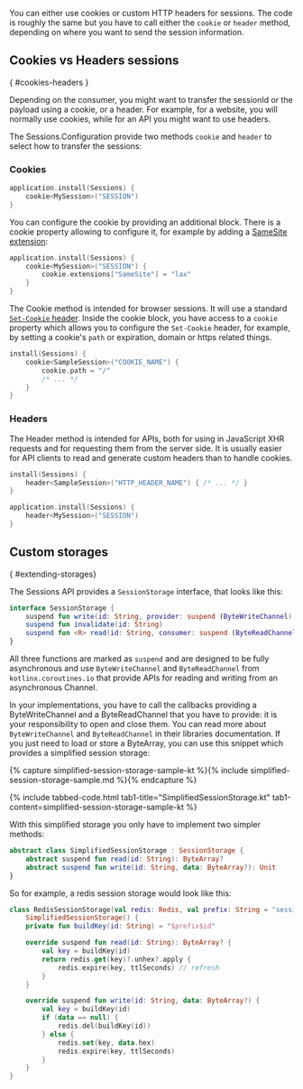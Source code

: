 [//]: # (title: Cookie/Header)
[//]: # (caption: Cookie/Header Sessions)
[//]: # (category: servers)
[//]: # (redirect_from: redirect_from)
[//]: # (- /features/sessions/cookie-header.html: - /features/sessions/cookie-header.html)
[//]: # (ktor_version_review: 1.0.0)

You can either use cookies or custom HTTP headers for sessions. The code is roughly the same but you have to
call either the `cookie` or `header` method, depending on where you want to send the session information.

## Cookies vs Headers sessions
{ #cookies-headers }

Depending on the consumer, you might want to transfer the sessionId or the payload using a cookie,
or a header. For example, for a website, you will normally use cookies, while for an API you might want to use headers.

The Sessions.Configuration provide two methods `cookie` and `header` to select how to transfer the sessions: 

### Cookies

```kotlin
application.install(Sessions) {
    cookie<MySession>("SESSION")
} 
```

You can configure the cookie by providing an additional block. There is a cookie property allowing
to configure it, for example by adding a [SameSite extension](https://caniuse.com/#search=samesite):

```kotlin
application.install(Sessions) {
    cookie<MySession>("SESSION") {
        cookie.extensions["SameSite"] = "lax"
    }
} 
```

The Cookie method is intended for browser sessions. It will use a standard
[`Set-Cookie` header](https://developer.mozilla.org/es/docs/Web/HTTP/Headers/Set-Cookie).
Inside the cookie block, you have access to a `cookie` property which allows you to configure the `Set-Cookie` header,
for example, by setting a cookie's `path` or expiration, domain or https related things.

```kotlin
install(Sessions) {
    cookie<SampleSession>("COOKIE_NAME") {
        cookie.path = "/"
        /* ... */
    }
}
```

### Headers

The Header method is intended for APIs, both for using in JavaScript XHR requests and for requesting them
from the server side. It is usually easier for API clients to read and generate custom headers than to handle
cookies.

```kotlin
install(Sessions) {
    header<SampleSession>("HTTP_HEADER_NAME") { /* ... */ }
}
```

```kotlin
application.install(Sessions) {
    header<MySession>("SESSION")
} 
```

## Custom storages
{ #extending-storages}

The Sessions API provides a `SessionStorage` interface, that looks like this:

```kotlin
interface SessionStorage {
    suspend fun write(id: String, provider: suspend (ByteWriteChannel) -> Unit)
    suspend fun invalidate(id: String)
    suspend fun <R> read(id: String, consumer: suspend (ByteReadChannel) -> R): R
}
```

All three functions are marked as `suspend` and are designed to be fully asynchronous
and use `ByteWriteChannel` and `ByteReadChannel` from `kotlinx.coroutines.io` that provide
APIs for reading and writing from an asynchronous Channel.

In your implementations, you have to call the callbacks providing a ByteWriteChannel and a ByteReadChannel
that you have to provide: it is your responsibility to open and close them.
You can read more about `ByteWriteChannel` and `ByteReadChannel` in their libraries documentation.
If you just need to load or store a ByteArray, you can use this snippet which provides a simplified session storage:

{% capture simplified-session-storage-sample-kt %}{% include simplified-session-storage-sample.md %}{% endcapture %}

{% include tabbed-code.html
    tab1-title="SimplifiedSessionStorage.kt" tab1-content=simplified-session-storage-sample-kt
%}

With this simplified storage you only have to implement two simpler methods:

```kotlin
abstract class SimplifiedSessionStorage : SessionStorage {
    abstract suspend fun read(id: String): ByteArray?
    abstract suspend fun write(id: String, data: ByteArray?): Unit
}
```

So for example, a redis session storage would look like this:

```kotlin
class RedisSessionStorage(val redis: Redis, val prefix: String = "session_", val ttlSeconds: Int = 3600) :
    SimplifiedSessionStorage() {
    private fun buildKey(id: String) = "$prefix$id"

    override suspend fun read(id: String): ByteArray? {
        val key = buildKey(id)
        return redis.get(key)?.unhex?.apply {
            redis.expire(key, ttlSeconds) // refresh
        }
    }

    override suspend fun write(id: String, data: ByteArray?) {
        val key = buildKey(id)
        if (data == null) {
            redis.del(buildKey(id))
        } else {
            redis.set(key, data.hex)
            redis.expire(key, ttlSeconds)
        }
    }
}
```